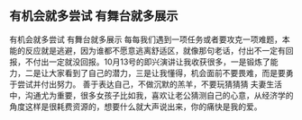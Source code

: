 ## 有机会就多尝试 有舞台就多展示
有机会就多尝试 有舞台就多展示
每每我们遇到一项任务或者要攻克一项难题，本能的反应就是逃避，因为谁都不愿意逃离舒适区，就像那句老话，付出不一定有回报，不付出一定就没回报。10月13号的即兴演讲让我收获很多，一是锻炼了能力，二是让大家看到了自己的潜力，三是让我懂得，机会面前不要畏难，而是要勇于尝试并付出努力。
善于表达自己，不做沉默的羔羊，不要玩猜猜猜
夫妻生活中，沟通尤为重要，很多女孩子比如我，喜欢让老公猜测自己的心意，从经济学的角度这样是很耗费资源的，想要什么就大声说出来，你的痛快是我的爱。
